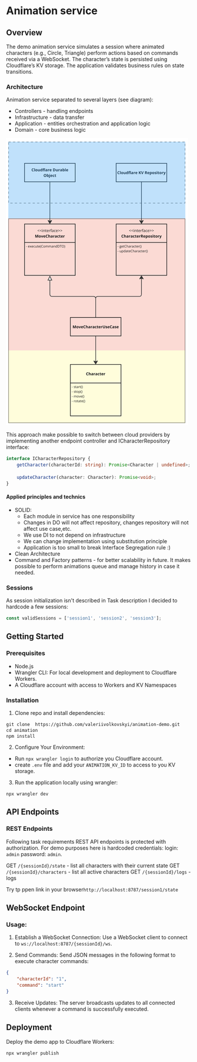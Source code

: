 # Animation service

## Overview

The demo animation service simulates a session where animated characters (e.g., Circle, Triangle)
perform actions based on commands received via a WebSocket. The character’s state is persisted using
Cloudflare’s KV storage. The application validates business rules on state transitions.

### Architecture

Animation service separated to several layers (see diagram):

- Controllers - handling endpoints
- Infrastructure - data transfer
- Application - entities orchestration and application logic
- Domain - core business logic

![Dependency diagram](img_1.png)

This approach make possible to switch between cloud providers by implementing
another endpoint controller and ICharacterRepository interface:

```typescript
interface ICharacterRepository {
	getCharacter(characterId: string): Promise<Character | undefined>;

	updateCharacter(character: Character): Promise<void>;
}
```

#### Applied principles and technics

- SOLID:
	- Each module in service has one responsibility
	- Changes in DO will not affect repository,
	  changes repository will not affect use case,etc.
	- We use DI to not depend on infrastructure
	- We can change implementation using substitution principle
	- Application is too small to break Interface Segregation rule :)
- Clean Architecture
- Command and Factory patterns - for better scalability in future. It makes possible to perform animations queue and manage history in case it needed. 

### Sessions

As session initialization isn't described in Task description I decided to hardcode a few
sessions:

```javascript
const validSessions = ['session1', 'session2', 'session3'];
```

## Getting Started

### Prerequisites

- Node.js
- Wrangler CLI: For local development and deployment to Cloudflare Workers.
- A Cloudflare account with access to Workers and KV Namespaces

### Installation

1. Clone repo and install dependencies:

```
git clone  https://github.com/valeriivolkovskyi/animation-demo.git
cd animation
npm install
```

2. Configure Your Environment:

- Run `npx wrangler login` to authorize you Cloudflare account.
- create `.env` file and add your `ANIMATION_KV_ID` to access to you KV storage.

3. Run the application locally using wrangler:

```
npx wrangler dev
```

## API Endpoints

### REST Endpoints

Following task requirements REST API endpoints is protected with authorization.
For demo purposes here is hardcoded credentials:
login: `admin`
password: `admin`.

GET `/{sessionId}/state` - list all characters with their current state
GET `/{sessionId}/characters` - list all active characters
GET `/{sessionId}/logs` - logs

Try tp ppen link in your browser`http://localhost:8787/session1/state`

## WebSocket Endpoint

### Usage:

1. Establish a WebSocket Connection:
   Use a WebSocket client to connect to `ws://localhost:8787/{sessionId}/ws`.

2. Send Commands:
   Send JSON messages in the following format to execute character commands:

```json
{
	"characterId": "1",
	"command": "start"
}
```

3. Receive Updates:
   The server broadcasts updates to all connected clients whenever a command is successfully executed.

## Deployment

Deploy the demo app to Cloudflare Workers:

```bash
npx wrangler publish
```
